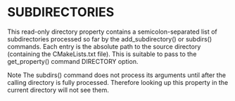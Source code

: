   

# SUBDIRECTORIES  
This read-only directory property contains a
semicolon-separated list of subdirectories processed so far by
the add_subdirectory() or subdirs() commands.  Each entry is
the absolute path to the source directory (containing the CMakeLists.txt
file).  This is suitable to pass to the get_property() command
DIRECTORY option.  


Note
The subdirs() command does not process its arguments until
after the calling directory is fully processed.  Therefore looking
up this property in the current directory will not see them.
  

